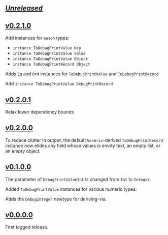 ## [_Unreleased_](https://github.com/freckle/debug-print/compare/v0.2.1.0...main)

## [v0.2.1.0](https://github.com/freckle/debug-print/compare/v0.2.0.1...v0.2.1.0)

Add instances for `aeson` types:

- `instance ToDebugPrintValue Key`
- `instance ToDebugPrintValue Value`
- `instance ToDebugPrintValue Object`
- `instance ToDebugPrintRecord Object`

Adds `Eq` and `Ord` instances for `ToDebugPrintValue` and `ToDebugPrintRecord`

Add `instance ToDebugPrintValue DebugPrintRecord`

## [v0.2.0.1](https://github.com/freckle/debug-print/compare/v0.2.0.0...v0.2.0.1)

Relax lower dependency bounds

## [v0.2.0.0](https://github.com/freckle/debug-print/compare/v0.1.0.0...v0.2.0.0)

To reduce clutter in output, the default `Generic`-derived `ToDebugPrintRecord`
instance now elides any field whose values is empty text, an empty list, or an
empty object.

## [v0.1.0.0](https://github.com/freckle/debug-print/compare/v0.0.0.0...v0.1.0.0)

The parameter of `DebugPrintValueInt` is changed from `Int` to `Integer`.

Added `ToDebugPrintValue` instances for various numeric types.

Adds the `DebugInteger` newtype for deriving-via.

## [v0.0.0.0](https://github.com/freckle/debug-print/tree/v0.0.0.0)

First tagged release.
